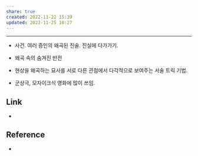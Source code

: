 ```yaml
---
share: true
created: 2022-11-22 15:39
updated: 2022-11-25 10:27
---
```


---

- 사건. 여러 증인의 왜곡된 진술. 진실에 다가가기.
- 왜곡 속의 숨겨진 반전

- 현상을 왜곡하는 묘사를 서로 다른 관점에서 다각적으로 보여주는 서술 트릭 기법.
- 군상극, 모자이크식 영화에 많이 쓰임.


## Link
- 


## Reference
- 